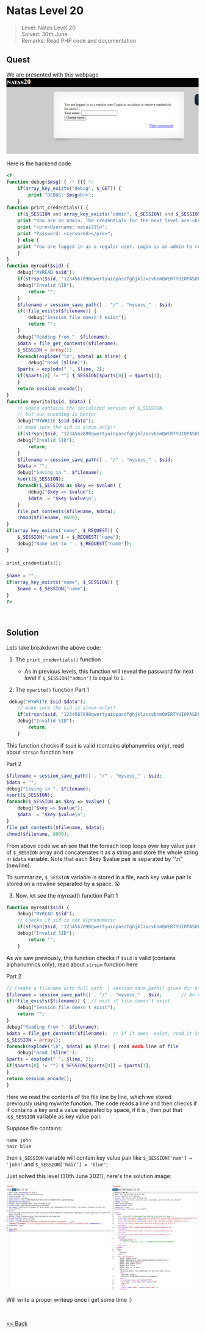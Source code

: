 # Natas Level 20
> Level: Natas Level 20<br/>
> Solved: 30th June<br/>
> Remarks: Read PHP code and documentation<br/>

## Quest
We are presented with this webpage
![](./images/Level20.png)

Here is the backend code
```php
<?
function debug($msg) { /* {{{ */
    if(array_key_exists("debug", $_GET)) {
        print "DEBUG: $msg<br>";
    }
function print_credentials() { 
    if($_SESSION and array_key_exists("admin", $_SESSION) and $_SESSION["admin"] == 1) {
    print "You are an admin. The credentials for the next level are:<br>";
    print "<pre>Username: natas21\n";
    print "Password: <censored></pre>";
    } else {
    print "You are logged in as a regular user. Login as an admin to retrieve credentials for natas21.";
    }
}
function myread($sid) { 
    debug("MYREAD $sid"); 
    if(strspn($sid, "1234567890qwertyuiopasdfghjklzxcvbnmQWERTYUIOPASDFGHJKLZXCVBNM-") != strlen($sid)) {
    debug("Invalid SID"); 
        return "";
    }
    $filename = session_save_path() . "/" . "mysess_" . $sid;
    if(!file_exists($filename)) {
        debug("Session file doesn't exist");
        return "";
    }
    debug("Reading from ". $filename);
    $data = file_get_contents($filename);
    $_SESSION = array();
    foreach(explode("\n", $data) as $line) {
        debug("Read [$line]");
    $parts = explode(" ", $line, 2);
    if($parts[0] != "") $_SESSION[$parts[0]] = $parts[1];
    }
    return session_encode();
}
function mywrite($sid, $data) { 
    // $data contains the serialized version of $_SESSION
    // but our encoding is better
    debug("MYWRITE $sid $data"); 
    // make sure the sid is alnum only!!
    if(strspn($sid, "1234567890qwertyuiopasdfghjklzxcvbnmQWERTYUIOPASDFGHJKLZXCVBNM-") != strlen($sid)) {
    debug("Invalid SID"); 
        return;
    }
    $filename = session_save_path() . "/" . "mysess_" . $sid;
    $data = "";
    debug("Saving in ". $filename);
    ksort($_SESSION);
    foreach($_SESSION as $key => $value) {
        debug("$key => $value");
        $data .= "$key $value\n";
    }
    file_put_contents($filename, $data);
    chmod($filename, 0600);
}
if(array_key_exists("name", $_REQUEST)) {
    $_SESSION["name"] = $_REQUEST["name"];
    debug("Name set to " . $_REQUEST["name"]);
}

print_credentials();

$name = "";
if(array_key_exists("name", $_SESSION)) {
    $name = $_SESSION["name"];
}
?>
```
<br/>

## Solution

Lets take breakdown the above code:

1. The `print_credentials()` function 
    - As in previous levels, this function will reveal the password for next level if `$_SESSION["admin"]` is equal to `1`.

2. The `mywrite()` function
Part 1
```php
 debug("MYWRITE $sid $data"); 
    // make sure the sid is alnum only!!
    if(strspn($sid, "1234567890qwertyuiopasdfghjklzxcvbnmQWERTYUIOPASDFGHJKLZXCVBNM-") != strlen($sid)) {
    debug("Invalid SID"); 
        return;
    }
```

This function checks if `$sid` is valid (contains alphanumrics only), read about `strspn` function here

Part 2
```php
$filename = session_save_path() . "/" . "mysess_" . $sid;
$data = "";
debug("Saving in ". $filename);
ksort($_SESSION);
foreach($_SESSION as $key => $value) {
    debug("$key => $value");
    $data .= "$key $value\n";
}
file_put_contents($filename, $data);
chmod($filename, 0600);
```
From above code we an see that the foreach loop loops over key value pair of `$_SESSION` array and concatenates it as a string and store the whole string in `$data` variable.
Note that each $key $value pair is separated by "\n" (newline).

To summarize, `$_SESSION` variable is stored in a file, each key value pair is stored on a newline separated by a space. 😵


3. Now, let see the myread() function
Part 1
```php
function myread($sid) { 
    debug("MYREAD $sid"); 
    // Checks if sid is not alphanumeric
    if(strspn($sid, "1234567890qwertyuiopasdfghjklzxcvbnmQWERTYUIOPASDFGHJKLZXCVBNM-") != strlen($sid)) {
    debug("Invalid SID"); 
        return "";
    }
```

As we saw previously, this function checks if `$sid` is valid (contains alphanumrics only), read about `strspn` function here

Part 2
```php
// Create a filename with full path  | session_save_path() gives dir name, rest things are concatenated
$filename = session_save_path() . "/" . "mysess_" . $sid;       // An ex: /var/lib/php5/sessions//mysess_5i33p3iojt5et82337v9l9qoe0
if(!file_exists($filename)) {  // exit if file doesn't exist
    debug("Session file doesn't exist");
    return "";
}
debug("Reading from ". $filename);
$data = file_get_contents($filename);  // If it does  exist, read it into $data var
$_SESSION = array();
foreach(explode("\n", $data) as $line) { read each line of file
    debug("Read [$line]");
$parts = explode(" ", $line, 2);
if($parts[0] != "") $_SESSION[$parts[0]] = $parts[1];
}
return session_encode();
}
```

Here we read the contents of the file line by line, which we stored previously using mywrite function. The code reads a line and then checks if if contains a key and a value separated by space, if it is , then put that is`$_SESSION` variable as key value pair.

Suppose file contains:
```
name john
hair blue
```
then `$_SESSION` variable will contain key value pair like `$_SESSION['nam'] = 'john'` and `$_SESSION['hair'] = 'blue'`;


















Just solved this level (30th June 2021), here's the solution image:

![](./images/Level20_solution.png)

Will write a proper writeup once i get some time  :)


<br/>

[<< Back](https://grey-fish.github.io/Natas/index.html)
